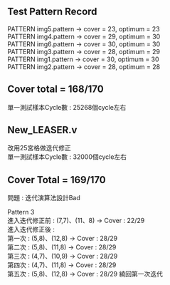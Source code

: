 Test Pattern Record
-
PATTERN img5.pattern -> cover =  23, optimum =  23  
PATTERN img4.pattern -> cover =  29, optimum =  30  
PATTERN img6.pattern -> cover =  30, optimum =  30  
PATTERN img3.pattern -> cover =  28, optimum =  29  
PATTERN img1.pattern -> cover =  30, optimum =  30    
PATTERN img2.pattern -> cover =  28, optimum =  28  

Cover total = 168/170  
-
單一測試樣本Cycle數 : 25268個cycle左右

New_LEASER.v  
-
改用25宮格做迭代修正  
單一測試樣本Cycle數 : 32000個cycle左右  

Cover Total = 169/170  
-
問題 : 迭代演算法設計Bad  
  
  
Pattern 3  
進入迭代修正前 : (7,7)、(11、8) -> Cover : 22/29   
進入迭代修正後 :   
第一次 : (5,8)、(12,8) -> Cover : 28/29  
第二次 : (5,8)、(11,8) -> Cover : 28/29  
第三次 : (4,7)、(10,9) -> Cover : 28/29  
第四次 : (4,7)、(11,8) -> Cover : 28/29  
第五次 : (5,8)、(12,8) -> Cover : 28/29 繞回第一次迭代  
